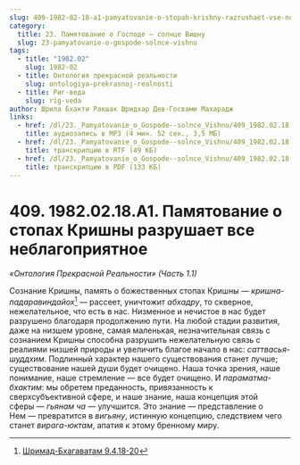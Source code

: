 ```yaml
---
slug: 409-1982-02-18-a1-pamyatovanie-o-stopah-krishny-razrushaet-vse-neblagopriyatnoe
category:
  title: 23. Памятование о Господе — солнце Вишну
  slug: 23-pamyatovanie-o-gospode-solnce-vishnu
tags:
  - title: "1982.02"
    slug: 1982-02
  - title: Онтология прекрасной реальности
    slug: ontologiya-prekrasnoj-realnosti
  - title: Риг-веда
    slug: rig-veda
author: Шрила Бхакти Ракшак Шридхар Дев-Госвами Махарадж
links:
  - href: /dl/23._Pamyatovanie_o_Gospode--solnce_Vishnu/409_1982.02.18.A1_SridharMj_Pamyatovaniye_o_stopah_Krishny_razrushayet_vse_neblagopriyatnoe.mp3
    title: аудиозапись в MP3 (4 мин. 52 сек., 3,5 МБ)
  - href: /dl/23._Pamyatovanie_o_Gospode--solnce_Vishnu/409_1982.02.18.A1_SridharMj_Pamyatovaniye_o_stopah_Krishny_razrushayet_vse_neblagopriyatnoe.rtf
    title: транскрипцию в RTF (49 КБ)
  - href: /dl/23._Pamyatovanie_o_Gospode--solnce_Vishnu/409_1982.02.18.A1_SridharMj_Pamyatovaniye_o_stopah_Krishny_razrushayet_vse_neblagopriyatnoe.pdf
    title: транскрипцию в PDF (133 КБ)
---
```


# 409. 1982.02.18.A1. Памятование о стопах Кришны разрушает все неблагоприятное

*«Онтология Прекрасной Реальности» (Часть 1.1)*

Сознание Кришны, память о божественных стопах Кришны — *кришна-падаравиндайох*[^_ftn1] — рассеет, уничтожит *абхадру*, то скверное, нежелательное, что есть в нас. Низменное и нечистое в нас будет разрушено благодаря продолжению пути. На любой стадии развития, даже на низшем уровне, самая маленькая, незначительная связь с сознанием Кришны способна разрушить нежелательную связь с реалиями низшей природы и увеличить благое начало в нас: *саттвасья-шуддхим*. Подлинный характер нашего существования станет лучше; существование нашей души будет очищено. Наша точка зрения, наше понимание, наше стремление — все будет очищено. И *параматма-бхактим*: мы обретем преданность, привязанность к сверхсубъективной сфере, и наше знание, наша концепция этой сферы — *гьянам ча* — улучшится. Это знание — представление о Нем — превратится в *вигьяну*, истинную концепцию, следствием чего станет *вирага-юктам*, апатия к этому бренному миру.



[^_ftn1]: [Шримад-Бхагаватам 9.4.18-20](../notes/shrimad-bhagavatam/shrimad-bhagavatam-9-4-18-20.md)
